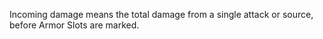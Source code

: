 Incoming damage means the total damage from a single attack or source, before Armor Slots are marked.
